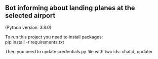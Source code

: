 ﻿## Bot informing about landing planes at the selected airport 
 
(Python version: 3.8.0)

To run this project you need to install packages: <br>
pip install -r requirements.txt

Then you need to update credentials.py file with two ids: chatid, updater
